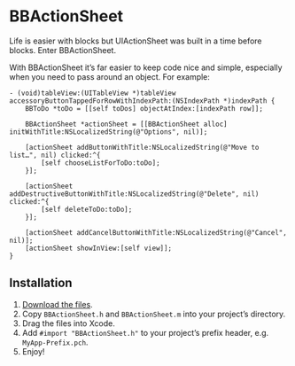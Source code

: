 # BBActionSheet

Life is easier with blocks but UIActionSheet was built in a time before blocks. Enter BBActionSheet.

With BBActionSheet it’s far easier to keep code nice and simple, especially when you need to pass around an object. For example:

    - (void)tableView:(UITableView *)tableView accessoryButtonTappedForRowWithIndexPath:(NSIndexPath *)indexPath {
        BBToDo *toDo = [[self toDos] objectAtIndex:[indexPath row]];
        
        BBActionSheet *actionSheet = [[BBActionSheet alloc] initWithTitle:NSLocalizedString(@"Options", nil)];
        
        [actionSheet addButtonWithTitle:NSLocalizedString(@"Move to list…", nil) clicked:^{
            [self chooseListForToDo:toDo];
        }];
        
        [actionSheet addDestructiveButtonWithTitle:NSLocalizedString(@"Delete", nil) clicked:^{
            [self deleteToDo:toDo];
        }];
        
        [actionSheet addCancelButtonWithTitle:NSLocalizedString(@"Cancel", nil)];
        [actionSheet showInView:[self view]];
    }

## Installation

1. [Download the files](https://github.com/benrblakely/BBActionSheet/archive/master.zip).
2. Copy `BBActionSheet.h` and `BBActionSheet.m` into your project’s directory.
3. Drag the files into Xcode.
4. Add `#import "BBActionSheet.h"` to your project’s prefix header, e.g. `MyApp-Prefix.pch`.
5. Enjoy!
